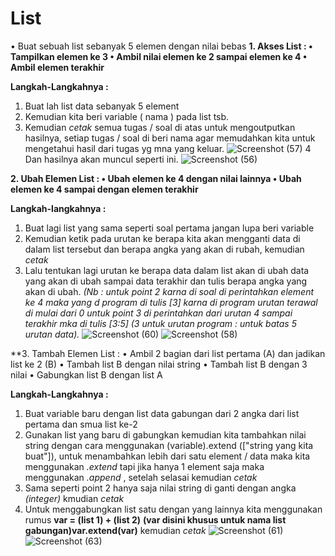# List

• Buat sebuah list sebanyak 5 elemen dengan nilai bebas 
**1. Akses List :
• Tampilkan elemen ke 3
• Ambil nilai elemen ke 2 sampai elemen ke 4
• Ambil elemen terakhir**

**Langkah-Langkahnya :**
1. Buat lah list data sebanyak 5 element
2. Kemudian kita beri variable ( nama ) pada list tsb.
3. Kemudian *cetak* semua tugas / soal di atas untuk mengoutputkan hasilnya, setiap tugas / soal di beri nama agar memudahkan kita untuk mengetahui hasil dari tugas yg mna yang keluar.
![Screenshot (57)](https://user-images.githubusercontent.com/57002531/69474268-9b2e3e80-0df1-11ea-8c05-246490bd986a.png)
4 Dan hasilnya akan muncul seperti ini.
![Screenshot (56)](https://user-images.githubusercontent.com/57002531/69474271-9ff2f280-0df1-11ea-8cd4-782d7cfbb07b.png)

**2. Ubah Elemen List : 
• Ubah elemen ke 4 dengan nilai lainnya
• Ubah elemen ke 4 sampai dengan elemen terakhir**

**Langkah-langkahnya :**
1. Buat lagi list yang sama seperti soal pertama jangan lupa beri variable
2. Kemudian ketik pada urutan ke berapa kita akan mengganti data di dalam list tersebut dan berapa angka yang akan di rubah, kemudian *cetak* 
3. Lalu tentukan lagi urutan ke berapa data dalam list akan di ubah data yang akan di ubah sampai data terakhir dan tulis berapa angka yang akan di ubah.
*(Nb : untuk point 2 karna di soal di perintahkan element ke 4 maka yang d program di tulis [3] karna di program urutan terawal di mulai dari 0
untuk point 3 di perintahkan dari urutan 4 sampai terakhir mka di tulis [3:5] (3 untuk urutan program : untuk batas 5 urutan data).*
![Screenshot (60)](https://user-images.githubusercontent.com/57002531/69474403-5c00ed00-0df3-11ea-9ee2-b0027298322e.png)
![Screenshot (58)](https://user-images.githubusercontent.com/57002531/69474401-5905fc80-0df3-11ea-89e1-518ded86e3ab.png)

**3. Tambah Elemen List : 
• Ambil 2 bagian dari list pertama (A) dan jadikan list ke 2 (B) 
• Tambah list B dengan nilai string 
• Tambah list B dengan 3 nilai 
• Gabungkan list B dengan list A

**Langkah-Langkahnya :**
1. Buat variable baru dengan list data gabungan dari 2 angka dari list pertama dan smua list ke-2
2. Gunakan list yang baru di gabungkan kemudian kita tambahkan nilai string dengan cara menggunakan (variable).extend (["string yang kita buat"]), untuk menambahkan lebih dari satu element / data maka kita menggunakan *.extend* tapi jika hanya 1 element saja maka menggunakan *.append* , setelah selasai kemudian *cetak*
3. Sama seperti point 2 hanya saja nilai string di ganti dengan angka *(integer)* kmudian *cetak*
4. Untuk menggabungkan list satu dengan yang lainnya kita menggunakan rumus 
**var = (list 1) + (list 2)**
**(var disini khusus untuk nama list gabungan)var.extend(var)**
kemudian *cetak*
![Screenshot (61)](https://user-images.githubusercontent.com/57002531/69474540-00cffa00-0df5-11ea-9f9f-bf83bf45add1.png)
![Screenshot (63)](https://user-images.githubusercontent.com/57002531/69474539-fa418280-0df4-11ea-9ec0-9d8d7c2cceb9.png)

